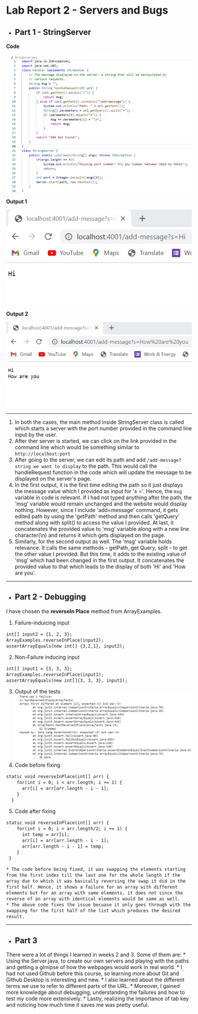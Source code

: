 # Lab Report 2 - Servers and Bugs

* ## Part 1 - StringServer

**Code**

![Image](stringserver.jpg)

**Output 1**

![Image](o1.jpg)

**Output 2**

![Image](o2.jpg)

---
1. In both the cases, the main method inside StringServer class is called which starts a server with the port number provided in the command line input by the user. 
2. After ther server is started, we can click on the link provided in the command line which would be something similar to `http://localhost:port`
3. After going to the server, we can edit its path and add `/add-message?string we want to display` to the path. This would call the handleRequest function in the code which will update the message to be displayed on the server's page.
4. In the first output, it is the first time editing the path so it just displays the message value which I provided as input for 's ='. Hence, the `msg` variable in code is relevant. If I had not typed anything after the path, the 'msg' variable would remain unchanged and the website would display nothing. However, since I include 'add=message' command, it gets edited path by using the 'getPath' method and then calls 'getQuery' method along with split() to access the value I provided. At last, it concatenates the provided value to 'msg' variable along with a new line character(\n) and returns it which gets displayed on the page. 
5. Similarly, for the second output as well. The 'msg' variable holds relevance. It calls the same methods - getPath, get Query, split - to get the other value I provided. But this time, it adds to the existing value of 'msg' which had been changed in the first output. It concatenates the provided value to that which leads to the display of both 'Hi' and 'How are you'. 

---

* ## Part 2 - Debugging
I have chosen the **reverseIn Place** method from ArrayExamples.
1. Failure-induicing input
```
int[] input2 = {1, 2, 3};
ArrayExamples.reverseInPlace(input2);
assertArrayEquals(new int[] {3,2,1}, input2);
```
2. Non-Failure inducing input
```
int[] input1 = {3, 3, 3};
ArrayExamples.reverseInPlace(input1);
assertArrayEquals(new int[]{3, 3, 3}, input1);
```
3. Output of the tests
![Image](testfail.jpg)
4. Code before fixing
```
static void reverseInPlace(int[] arr) {
    for(int i = 0; i < arr.length; i += 1) {
      arr[i] = arr[arr.length - i - 1];
    }
  }
```
5. Code after fixing
```
static void reverseInPlace(int[] arr) {
    for(int i = 0; i < arr.length/2; i += 1) {
      int temp = arr[i];
      arr[i] = arr[arr.length - i - 1];
      arr[arr.length - i - 1] = temp;
    }
 }
```

    * The code before being fixed, it was swapping the elements starting from the first index till the last one for the whole length if the array due to which it was basically reversing the swap it did in the first half. Hence, it shows a failure for an array with different elements but for an array with same elements, it does not since the reverse of an array with identical elements would be same as well.
    * The above code fixes the issue becuase it only goes through with the swapping for the first half of the list which produces the desired result.

---

* ## Part 3 
There were a lot of things I learned in weeks 2 and 3. Some of them are:
    * Using the Server.java, to create our own servers and playing with the paths and getting a glmipse of how the webpages would work in real world. 
    * I had not used Github before this course, so learning more about Git and Github Desktop is interesting and new.
    * I also learned about the different terms we use to refer to different parts of the URL.
    * Moreover, I gained more knowledge about debugging, understanding the failures and how to test my code more extensively.
    * Lastly, realizing the importance of tab key and noticing how much time it saves me was pretty useful.
